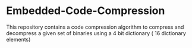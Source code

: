 # Embedded-Code-Compression

This repository contains a code compression algorithm to compress and decompress a given set of binaries using a 4 bit dictionary ( 16 dictionary elements) 
